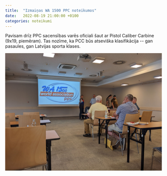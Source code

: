 ```yaml
---
title:  "Izmaiņas WA 1500 PPC noteikumos"
date:   2022-08-19 21:00:00 +0100
categories: noteikumi
---
```

Pavisam drīz PPC sacensības varēs oficiali šaut ar Pistol Caliber Carbine (9x19, piemēram). Tas nozīme, ka PCC būs atseviška klasifikācija -- gan pasaules, gan Latvijas sporta klases.

![WA 1500 AGM 2022](/assets/images/wa1500-agm-2022.jpg)
